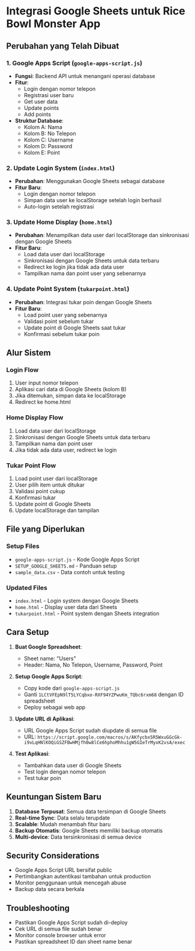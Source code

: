# Integrasi Google Sheets untuk Rice Bowl Monster App

## Perubahan yang Telah Dibuat

### 1. Google Apps Script (`google-apps-script.js`)
- **Fungsi**: Backend API untuk menangani operasi database
- **Fitur**:
  - Login dengan nomor telepon
  - Registrasi user baru
  - Get user data
  - Update points
  - Add points
- **Struktur Database**:
  - Kolom A: Nama
  - Kolom B: No Telepon
  - Kolom C: Username  
  - Kolom D: Password
  - Kolom E: Point

### 2. Update Login System (`index.html`)
- **Perubahan**: Menggunakan Google Sheets sebagai database
- **Fitur Baru**:
  - Login dengan nomor telepon
  - Simpan data user ke localStorage setelah login berhasil
  - Auto-login setelah registrasi

### 3. Update Home Display (`home.html`)
- **Perubahan**: Menampilkan data user dari localStorage dan sinkronisasi dengan Google Sheets
- **Fitur Baru**:
  - Load data user dari localStorage
  - Sinkronisasi dengan Google Sheets untuk data terbaru
  - Redirect ke login jika tidak ada data user
  - Tampilkan nama dan point user yang sebenarnya

### 4. Update Point System (`tukarpoint.html`)
- **Perubahan**: Integrasi tukar poin dengan Google Sheets
- **Fitur Baru**:
  - Load point user yang sebenarnya
  - Validasi point sebelum tukar
  - Update point di Google Sheets saat tukar
  - Konfirmasi sebelum tukar poin

## Alur Sistem

### Login Flow
1. User input nomor telepon
2. Aplikasi cari data di Google Sheets (kolom B)
3. Jika ditemukan, simpan data ke localStorage
4. Redirect ke home.html

### Home Display Flow  
1. Load data user dari localStorage
2. Sinkronisasi dengan Google Sheets untuk data terbaru
3. Tampilkan nama dan point user
4. Jika tidak ada data user, redirect ke login

### Tukar Point Flow
1. Load point user dari localStorage
2. User pilih item untuk ditukar
3. Validasi point cukup
4. Konfirmasi tukar
5. Update point di Google Sheets
6. Update localStorage dan tampilan

## File yang Diperlukan

### Setup Files
- `google-apps-script.js` - Kode Google Apps Script
- `SETUP_GOOGLE_SHEETS.md` - Panduan setup
- `sample_data.csv` - Data contoh untuk testing

### Updated Files
- `index.html` - Login system dengan Google Sheets
- `home.html` - Display user data dari Sheets
- `tukarpoint.html` - Point system dengan Sheets integration

## Cara Setup

1. **Buat Google Spreadsheet**:
   - Sheet name: "Users"
   - Header: Nama, No Telepon, Username, Password, Point

2. **Setup Google Apps Script**:
   - Copy kode dari `google-apps-script.js`
   - Ganti `1LCtVFEpN9lT5LYCqbxo-RXF94YZPwuKm_TQbc6rxm68` dengan ID spreadsheet
   - Deploy sebagai web app

3. **Update URL di Aplikasi**:
   - URL Google Apps Script sudah diupdate di semua file
   - URL: `https://script.google.com/macros/s/AKfycbx5R5WxuGGcGk-i9vLqHNlKOQiGSZFBwHMjfh0w8lCe6hphoMhhu1gW5GIeTrMyxK2vsA/exec`

4. **Test Aplikasi**:
   - Tambahkan data user di Google Sheets
   - Test login dengan nomor telepon
   - Test tukar poin

## Keuntungan Sistem Baru

1. **Database Terpusat**: Semua data tersimpan di Google Sheets
2. **Real-time Sync**: Data selalu terupdate
3. **Scalable**: Mudah menambah fitur baru
4. **Backup Otomatis**: Google Sheets memiliki backup otomatis
5. **Multi-device**: Data tersinkronisasi di semua device

## Security Considerations

- Google Apps Script URL bersifat public
- Pertimbangkan autentikasi tambahan untuk production
- Monitor penggunaan untuk mencegah abuse
- Backup data secara berkala

## Troubleshooting

- Pastikan Google Apps Script sudah di-deploy
- Cek URL di semua file sudah benar
- Monitor console browser untuk error
- Pastikan spreadsheet ID dan sheet name benar
